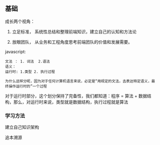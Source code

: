 ## 基础

成长两个视角：   

1. 立足标准， 系统性总结和整理前端知识，建立自己的认知和方法论

2. 放眼团队， 从业务和工程角度思考前端团队的价值和发展需要。

javascript:

```
文法 ： 1. 词法  2.语法
语义：
运行时: 1.类型 2. 执行过程

为什么这样分呢，因为对于任何计算机语言来说，必定是“用规定的文法，去表达特定语义，最终操作运行时的”一个过程

```

对于运行时部分，这个划分保持了完备性，我们都知道：程序 = 算法 + 数据结构，那么，对运行时来说，类型就是数据结构，执行过程就是算法


### 学习方法

建立自己知识架构

追本溯源